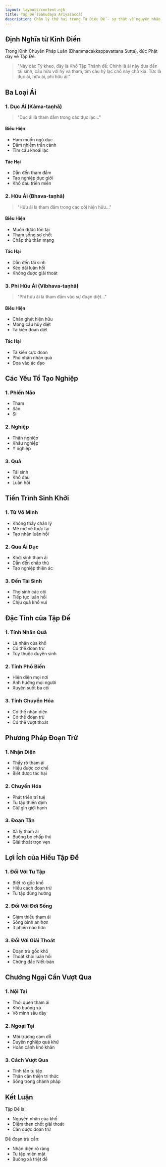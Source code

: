 ```yaml
---
layout: layouts/content.njk
title: Tập Đế (Samudaya Ariyasacca)
description: Chân lý thứ hai trong Tứ Diệu Đế - sự thật về nguyên nhân của khổ
---
```


## Định Nghĩa từ Kinh Điển

Trong Kinh Chuyển Pháp Luân (Dhammacakkappavattana Sutta), đức Phật dạy về Tập Đế:

> "Này các Tỳ kheo, đây là Khổ Tập Thánh đế: Chính là ái này đưa đến tái sinh, câu hữu với hỷ và tham, tìm cầu hỷ lạc chỗ này chỗ kia. Tức là dục ái, hữu ái, phi hữu ái."

## Ba Loại Ái

### 1. Dục Ái (Kāma-taṇhā)
> "Dục ái là tham đắm trong các dục lạc..."

#### Biểu Hiện
- Ham muốn ngũ dục
- Đắm nhiễm trần cảnh
- Tìm cầu khoái lạc

#### Tác Hại
- Dẫn đến tham đắm
- Tạo nghiệp dục giới
- Khổ đau triền miên

### 2. Hữu Ái (Bhava-taṇhā)
> "Hữu ái là tham đắm trong các cõi hiện hữu..."

#### Biểu Hiện
- Muốn được tồn tại
- Tham sống sợ chết
- Chấp thủ thân mạng

#### Tác Hại
- Dẫn đến tái sinh
- Kéo dài luân hồi
- Không được giải thoát

### 3. Phi Hữu Ái (Vibhava-taṇhā)
> "Phi hữu ái là tham đắm vào sự đoạn diệt..."

#### Biểu Hiện
- Chán ghét hiện hữu
- Mong cầu hủy diệt
- Tà kiến đoạn diệt

#### Tác Hại
- Tà kiến cực đoan
- Phủ nhận nhân quả
- Đọa vào ác đạo

## Các Yếu Tố Tạo Nghiệp

### 1. Phiền Não
- Tham
- Sân
- Si

### 2. Nghiệp
- Thân nghiệp
- Khẩu nghiệp
- Ý nghiệp

### 3. Quả
- Tái sinh
- Khổ đau
- Luân hồi

## Tiến Trình Sinh Khởi

### 1. Từ Vô Minh
- Không thấy chân lý
- Mê mờ về thực tại
- Tạo nhân luân hồi

### 2. Qua Ái Dục
- Khởi sinh tham ái
- Dẫn đến chấp thủ
- Tạo nghiệp thiện ác

### 3. Đến Tái Sinh
- Thọ sinh các cõi
- Tiếp tục luân hồi
- Chịu quả khổ vui

## Đặc Tính của Tập Đế

### 1. Tính Nhân Quả
- Là nhân của khổ
- Có thể đoạn trừ
- Tùy thuộc duyên sinh

### 2. Tính Phổ Biến
- Hiện diện mọi nơi
- Ảnh hưởng mọi người
- Xuyên suốt ba cõi

### 3. Tính Chuyển Hóa
- Có thể nhận diện
- Có thể đoạn trừ
- Có thể vượt thoát

## Phương Pháp Đoạn Trừ

### 1. Nhận Diện
- Thấy rõ tham ái
- Hiểu được cơ chế
- Biết được tác hại

### 2. Chuyển Hóa
- Phát triển trí tuệ
- Tu tập thiền định
- Giữ gìn giới hạnh

### 3. Đoạn Tận
- Xả ly tham ái
- Buông bỏ chấp thủ
- Giải thoát trọn vẹn

## Lợi Ích của Hiểu Tập Đế

### 1. Đối Với Tu Tập
- Biết rõ gốc khổ
- Hiểu cách đoạn trừ
- Tu tập đúng hướng

### 2. Đối Với Đời Sống
- Giảm thiểu tham ái
- Sống bình an hơn
- Ít phiền não hơn

### 3. Đối Với Giải Thoát
- Đoạn trừ gốc khổ
- Thoát khỏi luân hồi
- Chứng đắc Niết-bàn

## Chướng Ngại Cần Vượt Qua

### 1. Nội Tại
- Thói quen tham ái
- Khó buông xả
- Vô minh sâu dày

### 2. Ngoại Tại
- Môi trường cám dỗ
- Duyên nghiệp quá khứ
- Hoàn cảnh khó khăn

### 3. Cách Vượt Qua
- Tinh tấn tu tập
- Thân cận thiện tri thức
- Sống trong chánh pháp

## Kết Luận

Tập Đế là:
- Nguyên nhân của khổ
- Điểm then chốt giải thoát
- Cần được đoạn trừ

Để đoạn trừ cần:
- Nhận diện rõ ràng
- Tu tập miên mật
- Buông xả triệt để
